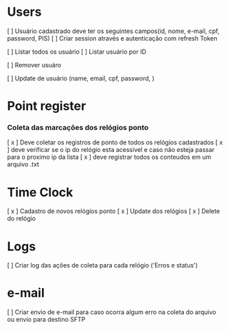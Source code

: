 # Users


  [ ] Usuário cadastrado deve ter os seguintes campos(id, nome, e-mail, cpf, password, PIS)
  [ ] Criar session através e autenticação com refresh Token

  [ ] Listar todos os usuário
  [ ] Listar usuário por ID

  [ ] Remover usuáro

  [ ] Update de usuário (name, email, cpf, password, )


# Point register

### Coleta das marcações dos relógios ponto
  [ x ] Deve coletar os registros de ponto de todos os relógios cadastrados 
  [ x ] deve verificar se o ip do relógio esta acessivel e caso não esteja passar para o proximo ip da lista
  [ x ] deve registrar todos os conteudos em um arquivo .txt



# Time Clock

  [ x ] Cadastro de novos relógios ponto
  [ x ] Update dos relógios
  [ x ] Delete do relógio
  

# Logs

  [ ] Criar log das ações de coleta para cada relógio ('Erros e status')

# e-mail

  [ ] Criar envio de e-mail para caso ocorra algum erro na coleta do arquivo ou envio para destino SFTP
